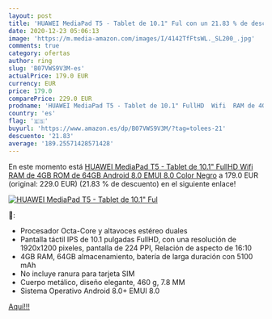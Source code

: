 ```yaml
---
layout: post
title: 'HUAWEI MediaPad T5 - Tablet de 10.1" Ful con un 21.83 % de descuento'
date: 2020-12-23 05:06:13
image: 'https://m.media-amazon.com/images/I/4142TfFtsWL._SL200_.jpg'
comments: true
category: ofertas
author: ring
slug: 'B07VWS9V3M-es'
actualPrice: 179.0 EUR
currency: EUR
price: 179.0
comparePrice: 229.0 EUR
prodname: 'HUAWEI MediaPad T5 - Tablet de 10.1" FullHD  Wifi  RAM de 4GB  ROM de 64GB  Android 8.0  EMUI 8.0   Color Negro'
country: 'es'
flag: '🇪🇸'
buyurl: 'https://www.amazon.es/dp/B07VWS9V3M/?tag=tolees-21'
descuento: '21.83'
average: '189.25571428571428'
---
```


En este momento está [HUAWEI MediaPad T5 - Tablet de 10.1" FullHD  Wifi  RAM de 4GB  ROM de 64GB  Android 8.0  EMUI 8.0   Color Negro](https://www.amazon.es/dp/B07VWS9V3M/?tag=tolees-21) a 179.0 EUR (original: 229.0 EUR) (21.83 %  de descuento) en el siguiente enlace!

[![HUAWEI MediaPad T5 - Tablet de 10.1" Ful](https://m.media-amazon.com/images/I/4142TfFtsWL._SL200_.jpg)](https://www.amazon.es/dp/B07VWS9V3M/?tag=tolees-21)

🔎:

- Procesador Octa-Core y altavoces estéreo duales
- Pantalla táctil IPS de 10.1 pulgadas FullHD, con una resolución de 1920x1200 pixeles, pantalla de 224 PPI, Relación de aspecto de 16:10
- 4GB RAM, 64GB almacenamiento, batería de larga duración con 5100 mAh
- No incluye ranura para tarjeta SIM
- Cuerpo metálico, diseño elegante, 460 g, 7.8 MM
- Sistema Operativo Android 8.0+ EMUI 8.0

[Aquí!!!](https://www.amazon.es/dp/B07VWS9V3M/?tag=tolees-21)
